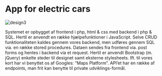 # App for electric cars 

![design3](https://github.com/Butterbrot123/Tribble/assets/43400870/b7ef9f1a-4b28-4a03-808b-8eea56d216bb)

Systemet er opbygget af frontend i php, html & css med backend i php & SQL. Hertil er anvendt en række hjælpefunktioner i JavaScript. Selve CRUD funktionaliteten kaldes gennem vores backend, men udføres gennem SQL via. en række stored procedures. Dataen sendes fra frontend via. post forms og hentes i backend via et request. Hertil er anvendt Bootstrap (m. jQuery) enkelte steder til designet samt eksterne stylesheets. 
Ift. til vores kort har vi benyttet os af Googles: “Maps Platform”. API’et har en række af endpoints, man frit kan benytte til private udviklings-formål.

